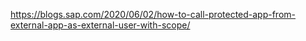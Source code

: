 https://blogs.sap.com/2020/06/02/how-to-call-protected-app-from-external-app-as-external-user-with-scope/